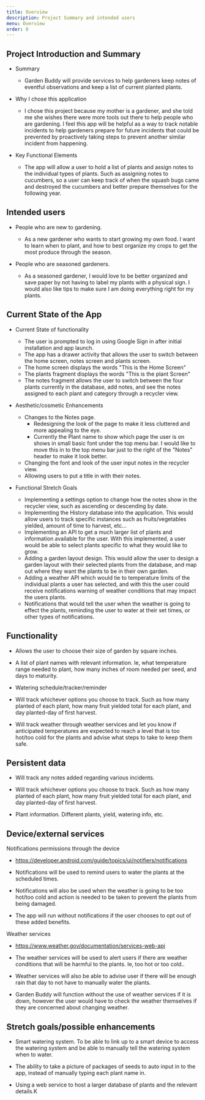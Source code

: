 ```yaml
---
title: Overview
description: Project Summary and intended users
menu: Overview
order: 0
---
```

## Project Introduction and Summary

* Summary
  * Garden Buddy will provide services to help gardeners keep notes of eventful observations and keep a list of current planted plants.
  

* Why I chose this application
  * I chose this project because my mother is a gardener, and she told me she wishes there were more tools out there to help people who are gardening. 
    I feel this app will be helpful as a way to track notable incidents to help gardeners prepare for future incidents that could be prevented by proactively taking steps to 
    prevent another similar incident from happening.
  

* Key Functional Elements
  * The app will allow a user to hold a list of plants and assign notes to the individual types of plants. Such as 
    assigning notes to cucumbers, so a user can keep track of when the squash bugs came and destroyed the cucumbers and 
    better prepare themselves for the following year. 

## Intended users

* People who are new to gardening.
  * As a new gardener who wants to start growing my own food. I want to learn when to plant, and how to best organize my crops to get the most produce through the season.

* People who are seasoned gardeners.
  * As a seasoned gardener, I would love to be better organized and save paper by not having to label my plants with a physical sign. I would also like tips to make sure I am doing everything right for my plants.

## Current State of the App

* Current State of functionality

  * The user is prompted to log in using Google Sign in after initial installation and app launch.
  * The app has a drawer activity that allows the user to switch between the home screen, notes screen and plants screen. 
  * The home screen displays the words "This is the Home Screen"
  * The plants fragment displays the words "This is the plant Screen" 
  * The notes fragment allows the user to switch between the four plants currently in the database, add notes, and see the notes assigned to each plant and category through a recycler view.


* Aesthetic/cosmetic Enhancements
  * Changes to the Notes page.
    * Redesigning the look of the page to make it less cluttered and more appealing to the eye.
    * Currently the Plant name to show which page the user is on shows in small basic font under the
  top menu bar. I would like to move this in to the top menu bar just to the right of the "Notes" header to make it look better.
  * Changing the font and look of the user input notes in the recycler view.
  * Allowing users to put a title in with their notes.
  

* Functional Stretch Goals
  * Implementing a settings option to change how the notes show in the recycler view, such as ascending or descending by date.
  * Implementing the History database into the application. This would allow users to track specific instances such as fruits/vegetables yielded, amount of time to harvest, etc...
  * Implementing an API to get a much larger list of plants and information available for the user. With this implemented, a user would be able to select plants specific to what they would like to grow.  
  * Adding a garden layout design. This would allow the user to design a garden layout with their selected plants from the database, and map out where they want the plants to be in their own garden.
  * Adding a weather API which would tie to temperature limits of the individual plants a user has selected, and with this the user could receive notifications warning of weather conditions that may impact the users plants.
  * Notifications that would tell the user when the weather is going to effect the plants, reminding the user to water at their set times, or other types of notifications.
  
  
## Functionality

* Allows the user to choose their size of garden by square inches.  

* A list of plant names with relevant information. Ie, what temperature range needed to plant, how many inches of room needed per seed, and days to maturity.

* Watering schedule/tracker/reminder

* Will track whichever options you choose to track. Such as how many planted of each plant, how many fruit yielded total for each plant, and day planted-day of first harvest.

* Will track weather through weather services and let you know if anticipated temperatures are expected to reach a level that is too hot/too cold for the plants and advise what steps to take to keep them safe.

## Persistent data

* Will track any notes added regarding various incidents.

* Will track whichever options you choose to track. Such as how many planted of each plant, how many fruit yielded total for each plant, and day planted-day of first harvest.

* Plant information. Different plants, yield, watering info, etc.
    
## Device/external services

Notifications permissions through the device

* https://developer.android.com/guide/topics/ui/notifiers/notifications

* Notifications will be used to remind users to water the plants at the scheduled times. 
  
* Notifications will also be used when the weather is going to be too hot/too cold and action is needed to be taken to prevent the plants from being damaged.

* The app will run without notifications if the user chooses to opt out of these added benefits.

Weather services

* https://www.weather.gov/documentation/services-web-api  

* The weather services will be used to alert users if there are weather conditions that will be harmful to the plants. Ie, too hot or too cold..

* Weather services will also be able to advise user if there will be enough rain that day to not have to manually water the plants.

* Garden Buddy will function without the use of weather services if it is down, however the user would have to check the weather themselves if they are concerned about changing weather.

## Stretch goals/possible enhancements 

* Smart watering system. To be able to link up to a smart device to access the watering system and be able to manually tell the watering system when to water.

* The ability to take a picture of packages of seeds to auto input in to the app, instead of manually typing each plant name in.

* Using a web service to host a larger database of plants and the relevant details.K
